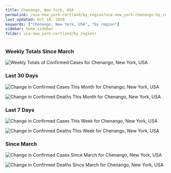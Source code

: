 ```yaml
---
title: Chenango, New York, USA
permalink: /usa-new_york-cortland/by_region/usa-new_york-chenango-by_region.html
last_updated: Oct 18, 2020
keywords: ["Chenango, New York, USA", "by region"]
sidebar: home_sidebar
folder: usa-new_york-cortland/by_region/
---
```


<h3>Weekly Totals Since March</h3>

![Weekly Totals of Confirmed Cases for Chenango, New York, USA](/images/graphs/usa-new_york-chenango-weekly_totals_graph.png)

<h3>Last 30 Days</h3>

![Change in Confirmed Cases This Month for Chenango, New York, USA](/images/graphs/usa-new_york-chenango-delta_confirmed-30_days_graph.png)

![Change in Confirmed Deaths This Month for Chenango, New York, USA](/images/graphs/usa-new_york-chenango-delta_deaths-30_days_graph.png)

<h3>Last 7 Days</h3>

![Change in Confirmed Cases This Week for Chenango, New York, USA](/images/graphs/usa-new_york-chenango-delta_confirmed-7_days_graph.png)

![Change in Confirmed Deaths This Week for Chenango, New York, USA](/images/graphs/usa-new_york-chenango-delta_deaths-7_days_graph.png)

<h3>Since March</h3>

![Change in Confirmed Cases Since March for Chenango, New York, USA](/images/graphs/usa-new_york-chenango-delta_confirmed-since_march_graph.png)

![Change in Confirmed Deaths Since March for Chenango, New York, USA](/images/graphs/usa-new_york-chenango-delta_deaths-since_march_graph.png)
